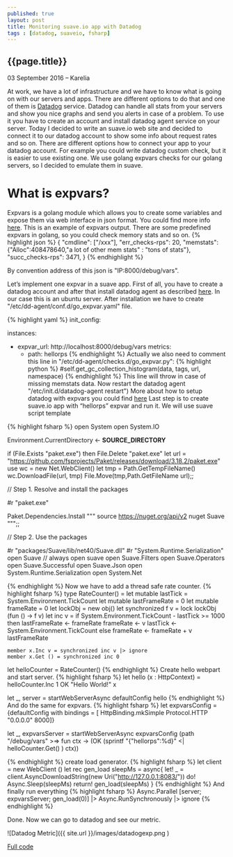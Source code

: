 ```yaml
--- 
published: true 
layout: post 
title: Monitoring suave.io app with Datadog 
tags : [datadog, suaveio, fsharp] 
--- 
```

 
 
## {{page.title}} 
 
 
 
 
<p class="meta">03 September 2016 &#8211; Karelia</p> 
 

At work, we have a lot of infrastructure and we have to know what is going on with our servers and apps.
There are different options to do that and one of them is [Datadog](https://www.datadoghq.com/) service.
Datadog can handle all stats from your servers and show you nice graphs and send you alerts in case of a problem. 
To use it you have to create an account and install datadog agent service on your server.
Today I decided to write an suave.io web site and decided to connect it to our datadog account to show some info
about request rates and so on. There are different options how to connect your app to your datadog account.
For example you could write datadog custom check, but it is easier to use existing one.
We use golang expvars checks for our golang servers, so I decided to emulate them in suave. 


# What is expvars? 
Expvars is a golang module which allows you to create some variables and expose them via web interface in json format.
You could find more info [here](https://golang.org/pkg/expvar/). This is an example of expvars output. There are some predefined expvars in golang, so you could check memory stats and so on.
{% highlight json %} 
{
"cmdline": ["/xxx"],
"err_checks-rps": 20,
"memstats": {"Alloc":408478640,"a lot of other mem stats" : "tons of stats"},
"succ_checks-rps": 3471,
}
{% endhighlight %} 

By convention address of this json is "IP:8000/debug/vars".

Let’s implement one expvar in a suave app.
First of all, you have to create a datadog account and after that install datadog agent as described [here](http://docs.datadoghq.com/guides/basic_agent_usage/).
In our case this is an ubuntu server. After installation we have to create "/etc/dd-agent/conf.d/go_expvar.yaml" file.

{% highlight yaml %} 
init_config:

instances:
  - expvar_url: http://localhost:8000/debug/vars
    metrics:
       - path: hellorps
{% endhighlight %} 
Actually we also need to comment this line in  "/etc/dd-agent/checks.d/go_expvar.py": 
{% highlight python %} 
#self.get_gc_collection_histogram(data, tags, url, namespace)
{% endhighlight %} 
This line will throw in case of missing memstats data.
Now restart the datadog agent "/etc/init.d/datadog-agent restart")
More about how to setup datadog with expvars you could find [here](https://www.datadoghq.com/blog/instrument-go-apps-expvar-datadog/)
Last step is to create suave.io app with “hellorps” expvar and run it.
We will use suave script template

{% highlight fsharp %} 
open System
open System.IO

Environment.CurrentDirectory <- __SOURCE_DIRECTORY__
 
if (File.Exists "paket.exe") then
    File.Delete "paket.exe"
let url = "https://github.com/fsprojects/Paket/releases/download/3.18.2/paket.exe"
use wc = new Net.WebClient()
let tmp = Path.GetTempFileName()
wc.DownloadFile(url, tmp)
File.Move(tmp,Path.GetFileName url);;
 
// Step 1. Resolve and install the packages
 
#r "paket.exe"
 
Paket.Dependencies.Install """
source https://nuget.org/api/v2
nuget Suave
""";;
 
// Step 2. Use the packages
 
#r "packages/Suave/lib/net40/Suave.dll"
#r "System.Runtime.Serialization"
open Suave // always open suave
open Suave.Filters
open Suave.Operators
open Suave.Successful
open Suave.Json
open System.Runtime.Serialization
open System.Net

{% endhighlight %} 
Now we have to add a thread safe rate counter.
{% highlight fsharp %} 
type RateCounter() = 
    let mutable lastTick = System.Environment.TickCount
    let mutable lastFrameRate = 0
    let mutable frameRate = 0
    let lockObj = new obj()
    let synchronized f v = lock lockObj (fun () -> f v)
    let inc v = 
            if System.Environment.TickCount - lastTick >= 1000 
            then
                lastFrameRate <- frameRate
                frameRate <- v
                lastTick <- System.Environment.TickCount
            else
                frameRate <- frameRate + v
            lastFrameRate
    

    member x.Inc v = synchronized inc v |> ignore
    member x.Get () = synchronized inc 0

let helloCounter = RateCounter() 
{% endhighlight %} 
Create hello webpart and start server.
{% highlight fsharp %} 
let hello (x : HttpContext) =
      helloCounter.Inc 1 
      OK "Hello World!" x

let _, server = startWebServerAsync defaultConfig hello
{% endhighlight %} 
And do the same for expvars.
{% highlight fsharp %} 
let expvarsConfig = {defaultConfig with bindings = 
            [ HttpBinding.mkSimple  Protocol.HTTP "0.0.0.0" 8000]}

let _, expvarsServer = startWebServerAsync expvarsConfig (path "/debug/vars" 
                        >=> fun ctx -> (OK (sprintf "{\"hellorps\":%d}" 
                        <| helloCounter.Get() ) ctx))

{% endhighlight %} 
create load generator.
{% highlight fsharp %} 
let client = new WebClient ()
let rec gen_load sleepMs = async{
    let! _ = client.AsyncDownloadString(new Uri("http://127.0.0.1:8083/"))
    do! Async.Sleep(sleepMs)
    return! gen_load(sleepMs) 
}
{% endhighlight %} 
And finally run everything
{% highlight fsharp %} 
Async.Parallel [server; expvarsServer; gen_load(0)] 
    |> Async.RunSynchronously 
    |> ignore
{% endhighlight %} 

Done. Now we can go to datadog and see our metric.

![Datadog Metric]({{ site.url }}/images/datadogexp.png )

[Full code](https://gist.github.com/hodzanassredin/cdb0c1ff5b11b81fd8e5bd0fa8d975a8)


